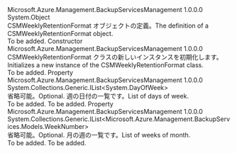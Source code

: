 <Type Name="CSMWeeklyRetentionFormat" FullName="Microsoft.Azure.Management.BackupServices.Models.CSMWeeklyRetentionFormat">
  <TypeSignature Language="C#" Value="public class CSMWeeklyRetentionFormat" />
  <TypeSignature Language="ILAsm" Value=".class public auto ansi beforefieldinit CSMWeeklyRetentionFormat extends System.Object" />
  <TypeSignature Language="DocId" Value="T:Microsoft.Azure.Management.BackupServices.Models.CSMWeeklyRetentionFormat" />
  <TypeSignature Language="VB.NET" Value="Public Class CSMWeeklyRetentionFormat" />
  <TypeSignature Language="F#" Value="type CSMWeeklyRetentionFormat = class" />
  <AssemblyInfo>
    <AssemblyName>Microsoft.Azure.Management.BackupServicesManagement</AssemblyName>
    <AssemblyVersion>1.0.0.0</AssemblyVersion>
  </AssemblyInfo>
  <Base>
    <BaseTypeName>System.Object</BaseTypeName>
  </Base>
  <Interfaces />
  <Docs>
    <summary>
            <span data-ttu-id="7dc1a-101">CSMWeeklyRetentionFormat オブジェクトの定義。</span><span class="sxs-lookup"><span data-stu-id="7dc1a-101">The definition of a CSMWeeklyRetentionFormat object.</span></span>
            </summary>
    <remarks>To be added.</remarks>
  </Docs>
  <Members>
    <Member MemberName=".ctor">
      <MemberSignature Language="C#" Value="public CSMWeeklyRetentionFormat ();" />
      <MemberSignature Language="ILAsm" Value=".method public hidebysig specialname rtspecialname instance void .ctor() cil managed" />
      <MemberSignature Language="DocId" Value="M:Microsoft.Azure.Management.BackupServices.Models.CSMWeeklyRetentionFormat.#ctor" />
      <MemberSignature Language="VB.NET" Value="Public Sub New ()" />
      <MemberType>Constructor</MemberType>
      <AssemblyInfo>
        <AssemblyName>Microsoft.Azure.Management.BackupServicesManagement</AssemblyName>
        <AssemblyVersion>1.0.0.0</AssemblyVersion>
      </AssemblyInfo>
      <Parameters />
      <Docs>
        <summary>
            <span data-ttu-id="7dc1a-102">CSMWeeklyRetentionFormat クラスの新しいインスタンスを初期化します。</span><span class="sxs-lookup"><span data-stu-id="7dc1a-102">Initializes a new instance of the CSMWeeklyRetentionFormat class.</span></span>
            </summary>
        <remarks>To be added.</remarks>
      </Docs>
    </Member>
    <Member MemberName="DaysOfTheWeek">
      <MemberSignature Language="C#" Value="public System.Collections.Generic.IList&lt;DayOfWeek&gt; DaysOfTheWeek { get; set; }" />
      <MemberSignature Language="ILAsm" Value=".property instance class System.Collections.Generic.IList`1&lt;valuetype System.DayOfWeek&gt; DaysOfTheWeek" />
      <MemberSignature Language="DocId" Value="P:Microsoft.Azure.Management.BackupServices.Models.CSMWeeklyRetentionFormat.DaysOfTheWeek" />
      <MemberSignature Language="VB.NET" Value="Public Property DaysOfTheWeek As IList(Of DayOfWeek)" />
      <MemberSignature Language="F#" Value="member this.DaysOfTheWeek : System.Collections.Generic.IList&lt;DayOfWeek&gt; with get, set" Usage="Microsoft.Azure.Management.BackupServices.Models.CSMWeeklyRetentionFormat.DaysOfTheWeek" />
      <MemberType>Property</MemberType>
      <AssemblyInfo>
        <AssemblyName>Microsoft.Azure.Management.BackupServicesManagement</AssemblyName>
        <AssemblyVersion>1.0.0.0</AssemblyVersion>
      </AssemblyInfo>
      <ReturnValue>
        <ReturnType>System.Collections.Generic.IList&lt;System.DayOfWeek&gt;</ReturnType>
      </ReturnValue>
      <Docs>
        <summary>
            <span data-ttu-id="7dc1a-103">省略可能。</span><span class="sxs-lookup"><span data-stu-id="7dc1a-103">Optional.</span></span> <span data-ttu-id="7dc1a-104">週の日付の一覧です。</span><span class="sxs-lookup"><span data-stu-id="7dc1a-104">List of days of week.</span></span>
            </summary>
        <value>To be added.</value>
        <remarks>To be added.</remarks>
      </Docs>
    </Member>
    <Member MemberName="WeeksOfTheMonth">
      <MemberSignature Language="C#" Value="public System.Collections.Generic.IList&lt;Microsoft.Azure.Management.BackupServices.Models.WeekNumber&gt; WeeksOfTheMonth { get; set; }" />
      <MemberSignature Language="ILAsm" Value=".property instance class System.Collections.Generic.IList`1&lt;valuetype Microsoft.Azure.Management.BackupServices.Models.WeekNumber&gt; WeeksOfTheMonth" />
      <MemberSignature Language="DocId" Value="P:Microsoft.Azure.Management.BackupServices.Models.CSMWeeklyRetentionFormat.WeeksOfTheMonth" />
      <MemberSignature Language="VB.NET" Value="Public Property WeeksOfTheMonth As IList(Of WeekNumber)" />
      <MemberSignature Language="F#" Value="member this.WeeksOfTheMonth : System.Collections.Generic.IList&lt;Microsoft.Azure.Management.BackupServices.Models.WeekNumber&gt; with get, set" Usage="Microsoft.Azure.Management.BackupServices.Models.CSMWeeklyRetentionFormat.WeeksOfTheMonth" />
      <MemberType>Property</MemberType>
      <AssemblyInfo>
        <AssemblyName>Microsoft.Azure.Management.BackupServicesManagement</AssemblyName>
        <AssemblyVersion>1.0.0.0</AssemblyVersion>
      </AssemblyInfo>
      <ReturnValue>
        <ReturnType>System.Collections.Generic.IList&lt;Microsoft.Azure.Management.BackupServices.Models.WeekNumber&gt;</ReturnType>
      </ReturnValue>
      <Docs>
        <summary>
            <span data-ttu-id="7dc1a-105">省略可能。</span><span class="sxs-lookup"><span data-stu-id="7dc1a-105">Optional.</span></span> <span data-ttu-id="7dc1a-106">月の週の一覧です。</span><span class="sxs-lookup"><span data-stu-id="7dc1a-106">List of weeks of month.</span></span>
            </summary>
        <value>To be added.</value>
        <remarks>To be added.</remarks>
      </Docs>
    </Member>
  </Members>
</Type>